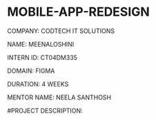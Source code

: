 # MOBILE-APP-REDESIGN

COMPANY: CODTECH IT SOLUTIONS

NAME: MEENALOSHINI

INTERN ID: CT04DM335

DOMAIN: FIGMA

DURATION: 4 WEEKS

MENTOR NAME: NEELA SANTHOSH

#PROJECT DESCRIPTION: 
